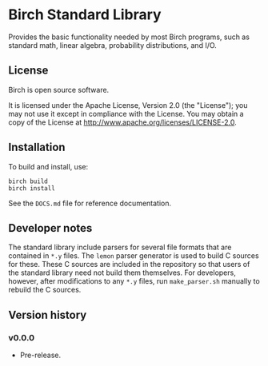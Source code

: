 # Birch Standard Library

Provides the basic functionality needed by most Birch programs, such as standard math, linear algebra, probability distributions, and I/O.


## License

Birch is open source software.

It is licensed under the Apache License, Version 2.0 (the "License"); you may not use it except in compliance with the License. You may obtain a copy of the License at <http://www.apache.org/licenses/LICENSE-2.0>.


## Installation

To build and install, use:

    birch build
    birch install

See the `DOCS.md` file for reference documentation.


## Developer notes

The standard library include parsers for several file formats that are contained in `*.y` files. The `lemon` parser generator is used to build C sources for these. These C sources are included in the repository so that users of the standard library need not build them themselves. For developers, however, after modifications to any `*.y` files, run `make_parser.sh` manually to rebuild the C sources.


## Version history

### v0.0.0

* Pre-release.
